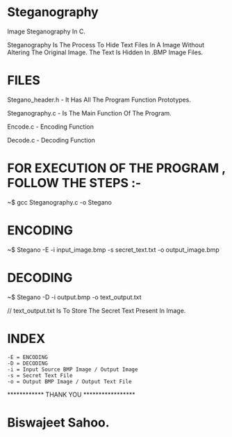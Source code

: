# Steganography
Image Steganography In C.

Steganography Is The Process To Hide Text Files In A Image Without Altering The Original Image.
The Text Is Hidden In .BMP Image Files.

# FILES

Stegano_header.h - It Has All The Program Function Prototypes.

Steganography.c - Is The Main Function Of The Program.

Encode.c - Encoding Function

Decode.c - Decoding Function

# FOR EXECUTION OF THE PROGRAM , FOLLOW THE STEPS :-

~$ gcc Steganography.c -o Stegano

# ENCODING

~$ Stegano -E -i input_image.bmp -s secret_text.txt -o output_image.bmp

# DECODING

~$ Stegano -D -i output.bmp -o text_output.txt

// text_output.txt Is To Store The Secret Text Present In Image.

# INDEX

	-E = ENCODING
	-D = DECODING
	-i = Input Source BMP Image / Output Image
	-s = Secret Text File
	-o = Output BMP Image / Output Text File
  
  ************ THANK YOU *****************
  
  # Biswajeet Sahoo.
